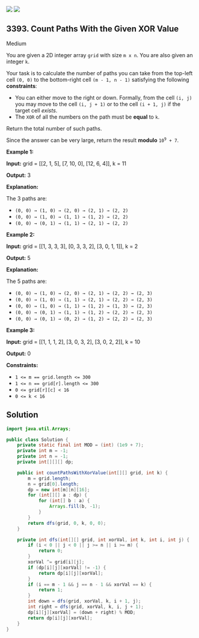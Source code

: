 [![](https://img.shields.io/github/stars/javadev/LeetCode-in-Java?label=Stars&style=flat-square)](https://github.com/javadev/LeetCode-in-Java)
[![](https://img.shields.io/github/forks/javadev/LeetCode-in-Java?label=Fork%20me%20on%20GitHub%20&style=flat-square)](https://github.com/javadev/LeetCode-in-Java/fork)

## 3393\. Count Paths With the Given XOR Value

Medium

You are given a 2D integer array `grid` with size `m x n`. You are also given an integer `k`.

Your task is to calculate the number of paths you can take from the top-left cell `(0, 0)` to the bottom-right cell `(m - 1, n - 1)` satisfying the following **constraints**:

*   You can either move to the right or down. Formally, from the cell `(i, j)` you may move to the cell `(i, j + 1)` or to the cell `(i + 1, j)` if the target cell _exists_.
*   The `XOR` of all the numbers on the path must be **equal** to `k`.

Return the total number of such paths.

Since the answer can be very large, return the result **modulo** <code>10<sup>9</sup> + 7</code>.

**Example 1:**

**Input:** grid = \[\[2, 1, 5], [7, 10, 0], [12, 6, 4]], k = 11

**Output:** 3

**Explanation:**

The 3 paths are:

*   `(0, 0) → (1, 0) → (2, 0) → (2, 1) → (2, 2)`
*   `(0, 0) → (1, 0) → (1, 1) → (1, 2) → (2, 2)`
*   `(0, 0) → (0, 1) → (1, 1) → (2, 1) → (2, 2)`

**Example 2:**

**Input:** grid = \[\[1, 3, 3, 3], [0, 3, 3, 2], [3, 0, 1, 1]], k = 2

**Output:** 5

**Explanation:**

The 5 paths are:

*   `(0, 0) → (1, 0) → (2, 0) → (2, 1) → (2, 2) → (2, 3)`
*   `(0, 0) → (1, 0) → (1, 1) → (2, 1) → (2, 2) → (2, 3)`
*   `(0, 0) → (1, 0) → (1, 1) → (1, 2) → (1, 3) → (2, 3)`
*   `(0, 0) → (0, 1) → (1, 1) → (1, 2) → (2, 2) → (2, 3)`
*   `(0, 0) → (0, 1) → (0, 2) → (1, 2) → (2, 2) → (2, 3)`

**Example 3:**

**Input:** grid = \[\[1, 1, 1, 2], [3, 0, 3, 2], [3, 0, 2, 2]], k = 10

**Output:** 0

**Constraints:**

*   `1 <= m == grid.length <= 300`
*   `1 <= n == grid[r].length <= 300`
*   `0 <= grid[r][c] < 16`
*   `0 <= k < 16`

## Solution

```java
import java.util.Arrays;

public class Solution {
    private static final int MOD = (int) (1e9 + 7);
    private int m = -1;
    private int n = -1;
    private int[][][] dp;

    public int countPathsWithXorValue(int[][] grid, int k) {
        m = grid.length;
        n = grid[0].length;
        dp = new int[m][n][16];
        for (int[][] a : dp) {
            for (int[] b : a) {
                Arrays.fill(b, -1);
            }
        }
        return dfs(grid, 0, k, 0, 0);
    }

    private int dfs(int[][] grid, int xorVal, int k, int i, int j) {
        if (i < 0 || j < 0 || j >= n || i >= m) {
            return 0;
        }
        xorVal ^= grid[i][j];
        if (dp[i][j][xorVal] != -1) {
            return dp[i][j][xorVal];
        }
        if (i == m - 1 && j == n - 1 && xorVal == k) {
            return 1;
        }
        int down = dfs(grid, xorVal, k, i + 1, j);
        int right = dfs(grid, xorVal, k, i, j + 1);
        dp[i][j][xorVal] = (down + right) % MOD;
        return dp[i][j][xorVal];
    }
}
```